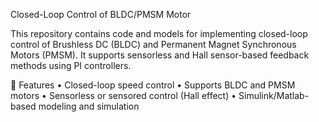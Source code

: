 Closed-Loop Control of BLDC/PMSM Motor

This repository contains code and models for implementing closed-loop control of Brushless DC (BLDC) and Permanent Magnet Synchronous Motors (PMSM). It supports sensorless and Hall sensor-based feedback methods using PI controllers.

🔧 Features
	•	Closed-loop speed control
	•	Supports BLDC and PMSM motors
	•	Sensorless or sensored control (Hall effect)
	•	Simulink/Matlab-based modeling and simulation

